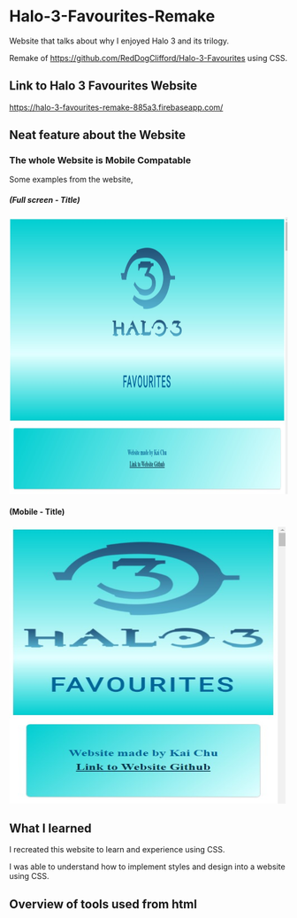 # Halo-3-Favourites-Remake

Website that talks about why I enjoyed Halo 3 and its trilogy. 

Remake of https://github.com/RedDogClifford/Halo-3-Favourites using CSS.

## Link to Halo 3 Favourites Website 

https://halo-3-favourites-remake-885a3.firebaseapp.com/

## Neat feature about the Website

### The whole Website is Mobile Compatable 

Some examples from the website,

##### (Full screen - Title)
<a href="https://github.com/Halo-3-Favourites-Remake/">
  <img src="/halo3favWebsiteImages/s1.jpg" alt="PCTitle" width="800" height="500">
</a>

#### (Mobile - Title)
<a href="https://github.com/Halo-3-Favourites-Remake/">
  <img src="/halo3favWebsiteImages/t1.jpg" alt="MobileTitle" width="500" height="500">
</a>

## What I learned

I recreated this website to learn and experience using CSS.

I was able to understand how to implement styles and design into a website using CSS. 

## Overview of tools used from html
